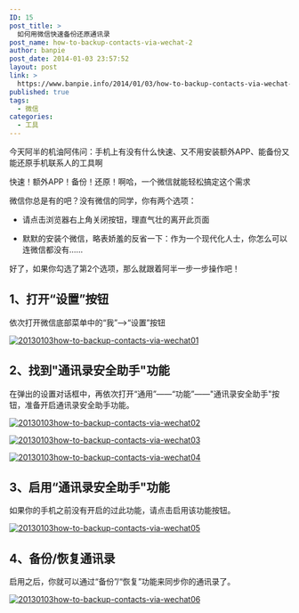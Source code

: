 ```yaml
---
ID: 15
post_title: >
  如何用微信快速备份还原通讯录
post_name: how-to-backup-contacts-via-wechat-2
author: banpie
post_date: 2014-01-03 23:57:52
layout: post
link: >
  https://www.banpie.info/2014/01/03/how-to-backup-contacts-via-wechat-2/
published: true
tags:
  - 微信
categories:
  - 工具
---
```

今天阿半的机油阿伟问：手机上有没有什么快速、又不用安装额外APP、能备份又能还原手机联系人的工具啊

快速！额外APP！备份！还原！啊哈，一个微信就能轻松搞定这个需求

微信你总是有的吧？没有微信的同学，你有两个选项：

*    请点击浏览器右上角关闭按钮，理直气壮的离开此页面

*    默默的安装个微信，略表娇羞的反省一下：作为一个现代化人士，你怎么可以连微信都没有……

好了，如果你勾选了第2个选项，那么就跟着阿半一步一步操作吧！

## 1、打开“设置”按钮

依次打开微信底部菜单中的“我”--&gt;“设置”按钮

[![20130103how-to-backup-contacts-via-wechat01](http://7arnhx.com1.z0.glb.clouddn.com/wp-content/uploads/2014/01/20130103how-to-backup-contacts-via-wechat01.png)](http://7arnhx.com1.z0.glb.clouddn.com/wp-content/uploads/2014/01/20130103how-to-backup-contacts-via-wechat01.png)

## 2、找到"通讯录安全助手"功能

在弹出的设置对话框中，再依次打开“通用”——“功能”——"通讯录安全助手"按钮，准备开启通讯录安全助手功能。

[![20130103how-to-backup-contacts-via-wechat02](http://7arnhx.com1.z0.glb.clouddn.com/wp-content/uploads/2014/01/20130103how-to-backup-contacts-via-wechat02.png)](http://7arnhx.com1.z0.glb.clouddn.com/wp-content/uploads/2014/01/20130103how-to-backup-contacts-via-wechat02.png)

[![20130103how-to-backup-contacts-via-wechat03](http://7arnhx.com1.z0.glb.clouddn.com/wp-content/uploads/2014/01/20130103how-to-backup-contacts-via-wechat03.png)](http://7arnhx.com1.z0.glb.clouddn.com/wp-content/uploads/2014/01/20130103how-to-backup-contacts-via-wechat03.png)

[![20130103how-to-backup-contacts-via-wechat04](http://7arnhx.com1.z0.glb.clouddn.com/wp-content/uploads/2014/01/20130103how-to-backup-contacts-via-wechat04.png)](http://7arnhx.com1.z0.glb.clouddn.com/wp-content/uploads/2014/01/20130103how-to-backup-contacts-via-wechat04.png)

## 3、启用“通讯录安全助手"功能

如果你的手机之前没有开启的过此功能，请点击启用该功能按钮。

[![20130103how-to-backup-contacts-via-wechat05](http://7arnhx.com1.z0.glb.clouddn.com/wp-content/uploads/2014/01/20130103how-to-backup-contacts-via-wechat051.png)](http://7arnhx.com1.z0.glb.clouddn.com/wp-content/uploads/2014/01/20130103how-to-backup-contacts-via-wechat051.png)

## 4、备份/恢复通讯录

启用之后，你就可以通过“备份”/“恢复”功能来同步你的通讯录了。

[![20130103how-to-backup-contacts-via-wechat06](http://7arnhx.com1.z0.glb.clouddn.com/wp-content/uploads/2014/01/20130103how-to-backup-contacts-via-wechat06.png)](http://7arnhx.com1.z0.glb.clouddn.com/wp-content/uploads/2014/01/20130103how-to-backup-contacts-via-wechat06.png)